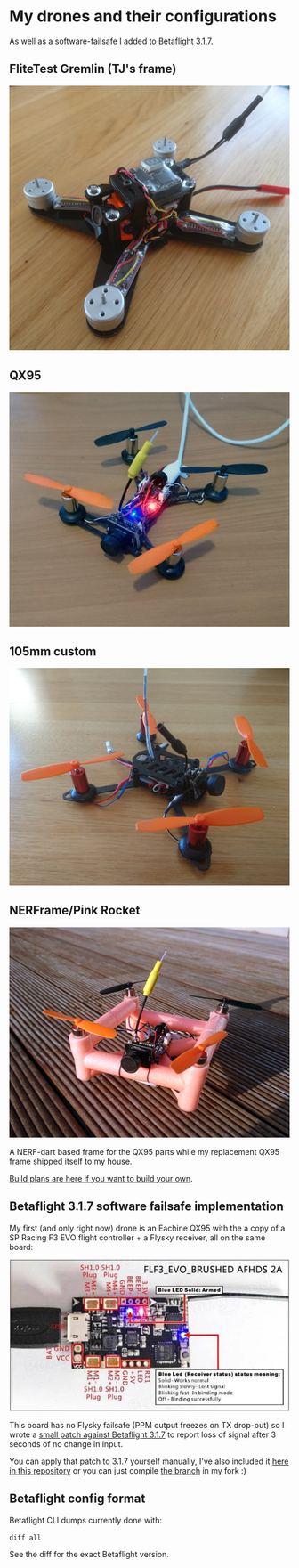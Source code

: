 # My drones and their configurations

As well as a software-failsafe I added to Betaflight
[3.1.7.](https://github.com/betaflight/betaflight/releases/tag/v3.1.7)

## FliteTest Gremlin (TJ's frame)

![TjGremlin](TjGremlin/pic.png?raw=true "TjGremlin")

## QX95

![QX95](QX95/pic.png?raw=true "QX95")

## 105mm custom

![105Custom](105Custom/pic.png?raw=true "105Custom")

## NERFrame/Pink Rocket

![NERFrame](NERFrame/pic.jpg?raw=true "NERFrame")

A NERF-dart based frame for the QX95 parts while my replacement QX95 frame
shipped itself to my house.

[Build plans are here if you want to build your own](http://thisismyrobot.com/nerf).

## Betaflight 3.1.7 software failsafe implementation

My first (and only right now) drone is an Eachine QX95 with the a copy of a
SP Racing F3 EVO flight controller + a Flysky receiver, all on the same board:

![SP Racing F3 EVO flight controller](QX95/board/0d7c74b.jpg?raw=true "SP Racing F3 EVO flight controller") 

This board has no Flysky failsafe (PPM output freezes on TX drop-out) so I
wrote a [small patch against Betaflight 3.1.7](https://github.com/betaflight/betaflight/compare/v3.1.7...thisismyrobot:ppm_freeze_3.1.7_patch#diff-5a9bf24388376542cd4115a5141145e7)
to report loss of signal after 3 seconds of no change in input.

You can apply that patch to 3.1.7 yourself manually, I've also included it
[here in this repository](Betaflight/ppm_freeze_failsafe_bf_3.1.7.patch)
or you can just compile
[the branch](https://github.com/thisismyrobot/betaflight/tree/ppm_freeze_3.1.7_patch)
in my fork :)

## Betaflight config format

Betaflight CLI dumps currently done with:

    diff all

See the diff for the exact Betaflight version.

